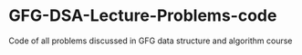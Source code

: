 # GFG-DSA-Lecture-Problems-code
Code of all problems discussed in GFG data structure and algorithm course
